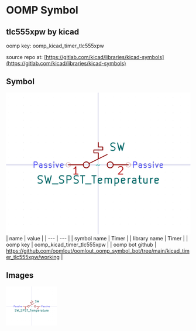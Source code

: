 # OOMP Symbol  
## tlc555xpw  by kicad  
  
oomp key: oomp_kicad_timer_tlc555xpw  
  
source repo at: [https://gitlab.com/kicad/libraries/kicad-symbols](https://gitlab.com/kicad/libraries/kicad-symbols)  
## Symbol  
  
[![working.png](working_600.png)](working.png)  
| name | value | 
| --- | --- | 
| symbol name | Timer | 
| library name | Timer | 
| oomp key | oomp_kicad_timer_tlc555xpw | 
| oomp bot github | https://github.com/oomlout/oomlout_oomp_symbol_bot/tree/main/kicad_timer_tlc555xpw/working | 
## Images  
  
[![working.png](working_140.png)](working.png)  
